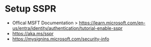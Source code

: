 # Setup SSPR
 - Offical MSFT Documentation > https://learn.microsoft.com/en-us/entra/identity/authentication/tutorial-enable-sspr
 - https://aka.ms/sspr
 - https://mysignins.microsoft.com/security-info
 
